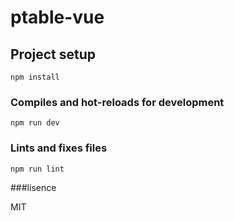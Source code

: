 # ptable-vue

## Project setup
```
npm install
```

### Compiles and hot-reloads for development
```
npm run dev
```

### Lints and fixes files
```
npm run lint
```

###lisence

MIT